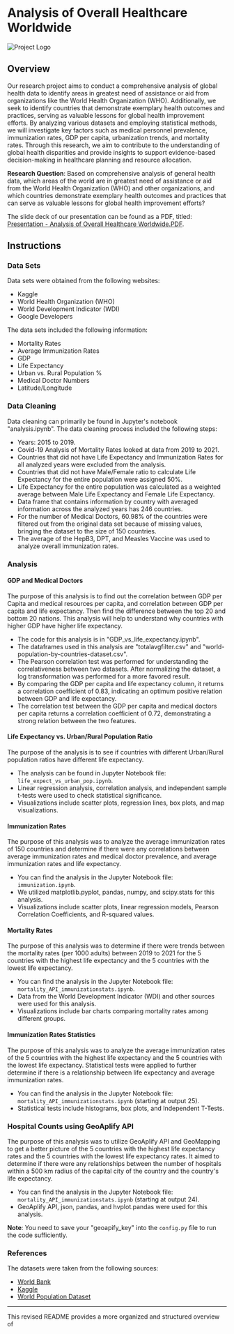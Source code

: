 # Analysis of Overall Healthcare Worldwide

![Project Logo](https://www.e-ir.info/wp-content/uploads/fly-images/84328/Screenshot-2020-05-22-at-19.22.11-807x455-c.jpg)


## Overview

Our research project aims to conduct a comprehensive analysis of global health data to identify areas in greatest need of assistance or aid from organizations like the World Health Organization (WHO). Additionally, we seek to identify countries that demonstrate exemplary health outcomes and practices, serving as valuable lessons for global health improvement efforts. By analyzing various datasets and employing statistical methods, we will investigate key factors such as medical personnel prevalence, immunization rates, GDP per capita, urbanization trends, and mortality rates. Through this research, we aim to contribute to the understanding of global health disparities and provide insights to support evidence-based decision-making in healthcare planning and resource allocation.

**Research Question**: Based on comprehensive analysis of general health data, which areas of the world are in greatest need of assistance or aid from the World Health Organization (WHO) and other organizations, and which countries demonstrate exemplary health outcomes and practices that can serve as valuable lessons for global health improvement efforts?

The slide deck of our presentation can be found as a PDF, titled: [Presentation - Analysis of Overall Healthcare Worldwide.PDF](https://docs.google.com/presentation/d/1ocTOHkDrqGDJFO85Cjwz38St5kXDhVix88cvsFs2HfM/edit#slide=id.g252acccf8a5_0_18).

## Instructions

### Data Sets

Data sets were obtained from the following websites:
- Kaggle
- World Health Organization (WHO)
- World Development Indicator (WDI)
- Google Developers

The data sets included the following information:
- Mortality Rates
- Average Immunization Rates
- GDP
- Life Expectancy
- Urban vs. Rural Population %
- Medical Doctor Numbers
- Latitude/Longitude

### Data Cleaning

Data cleaning can primarily be found in Jupyter's notebook "analysis.ipynb". The data cleaning process included the following steps:
- Years: 2015 to 2019.
- Covid-19 Analysis of Mortality Rates looked at data from 2019 to 2021.
- Countries that did not have Life Expectancy and Immunization Rates for all analyzed years were excluded from the analysis.
- Countries that did not have Male/Female ratio to calculate Life Expectancy for the entire population were assigned 50%.
- Life Expectancy for the entire population was calculated as a weighted average between Male Life Expectancy and Female Life Expectancy.
- Data frame that contains information by country with averaged information across the analyzed years has 246 countries.
- For the number of Medical Doctors, 60.98% of the countries were filtered out from the original data set because of missing values, bringing the dataset to the size of 150 countries.
- The average of the HepB3, DPT, and Measles Vaccine was used to analyze overall immunization rates.

### Analysis

#### GDP and Medical Doctors

The purpose of this analysis is to find out the correlation between GDP per Capita and medical resources per capita, and correlation between GDP per capita and life expectancy. Then find the difference between the top 20 and bottom 20 nations. This analysis will help to understand why countries with higher GDP have higher life expectancy.

- The code for this analysis is in "GDP_vs_life_expectancy.ipynb".
- The dataframes used in this analysis are "totalavgfilter.csv" and "world-population-by-countries-dataset.csv".
- The Pearson correlation test was performed for understanding the correlativeness between two datasets. After normalizing the dataset, a log transformation was performed for a more favored result.
- By comparing the GDP per capita and life expectancy column, it returns a correlation coefficient of 0.83, indicating an optimum positive relation between GDP and life expectancy.
- The correlation test between the GDP per capita and medical doctors per capita returns a correlation coefficient of 0.72, demonstrating a strong relation between the two features.

#### Life Expectancy vs. Urban/Rural Population Ratio

The purpose of the analysis is to see if countries with different Urban/Rural population ratios have different life expectancy.

- The analysis can be found in Jupyter Notebook file: `life_expect_vs_urban_pop.ipynb`.
- Linear regression analysis, correlation analysis, and independent sample t-tests were used to check statistical significance.
- Visualizations include scatter plots, regression lines, box plots, and map visualizations.

#### Immunization Rates

The purpose of this analysis was to analyze the average immunization rates of 150 countries and determine if there were any correlations between average immunization rates and medical doctor prevalence, and average immunization rates and life expectancy.

- You can find the analysis in the Jupyter Notebook file: `immunization.ipynb`.
- We utilized matplotlib.pyplot, pandas, numpy, and scipy.stats for this analysis.
- Visualizations include scatter plots, linear regression models, Pearson Correlation Coefficients, and R-squared values.

#### Mortality Rates

The purpose of this analysis was to determine if there were trends between the mortality rates (per 1000 adults) between 2019 to 2021 for the 5 countries with the highest life expectancy and the 5 countries with the lowest life expectancy.

- You can find the analysis in the Jupyter Notebook file: `mortality_API_immunizationstats.ipynb`.
- Data from the World Development Indicator (WDI) and other sources were used for this analysis.
- Visualizations include bar charts comparing mortality rates among different groups.

#### Immunization Rates Statistics

The purpose of this analysis was to analyze the average immunization rates of the 5 countries with the highest life expectancy and the 5 countries with the lowest life expectancy. Statistical tests were applied to further determine if there is a relationship between life expectancy and average immunization rates.

- You can find the analysis in the Jupyter Notebook file: `mortality_API_immunizationstats.ipynb` (starting at output 25).
- Statistical tests include histograms, box plots, and Independent T-Tests.

### Hospital Counts using GeoAplify API

The purpose of this analysis was to utilize GeoAplify API and GeoMapping to get a better picture of the 5 countries with the highest life expectancy rates and the 5 countries with the lowest life expectancy rates. It aimed to determine if there were any relationships between the number of hospitals within a 500 km radius of the capital city of the country and the country's life expectancy.

- You can find the analysis in the Jupyter Notebook file: `mortality_API_immunizationstats.ipynb` (starting at output 24).
- GeoAplify API, json, pandas, and hvplot.pandas were used for this analysis.

**Note**: You need to save your "geoapify_key" into the `config.py` file to run the code sufficiently.

### References

The datasets were taken from the following sources:
- [World Bank](https://data.worldbank.org/indicator/SP.DYN.AMRT.FE)
- [Kaggle](https://www.kaggle.com/datasets/paultimothymooney/latitude-and-longitude-for-every-country-and-state)
- [World Population Dataset](https://www.kaggle.com/datasets/kiranshahi/life-expectancy-dataset?datasetId=1980580&sortBy=dateRun&tab=profile)

---

This revised README provides a more organized and structured overview of

